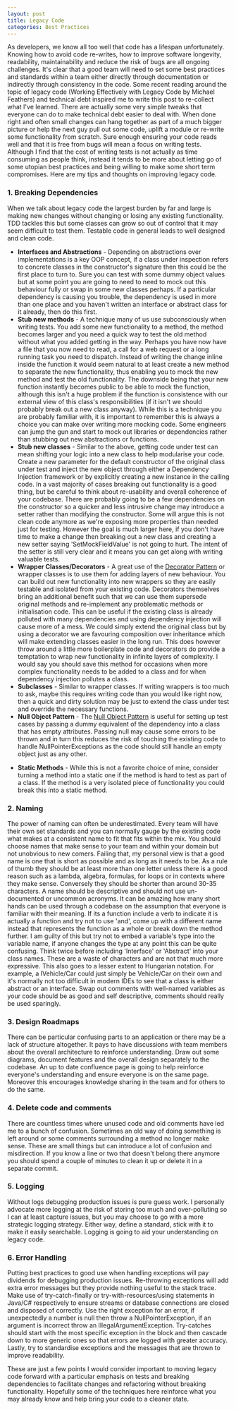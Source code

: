 ```yaml
---
layout: post
title: Legacy Code
categories: Best Practices
---
```


As developers, we know all too well that code has a lifespan unfortunately. Knowing how to avoid code re-writes, how to improve software longevity, readability, maintainability and reduce the risk of bugs are all ongoing challenges. It's clear that a good team will need to set some best practices and standards within a team either directly through documentation or indirectly through consistency in the code. Some recent reading around the topic of legacy code (Working Effectively with Legacy Code by Michael Feathers) and technical debt inspired me to write this post to re-collect what I've learned. There are actually some very simple tweaks that everyone can do to make technical debt easier to deal with. When done right and often small changes can hang together as part of a much bigger picture or help the next guy pull out some code, uplift a module or re-write some functionality from scratch. Sure enough ensuring your code reads well and that it is free from bugs will mean a focus on writing tests. Although I find that the cost of writing tests is not actually as time consuming as people think, instead it tends to be more about letting go of some utopian best practices and being willing to make some short term compromises. Here are my tips and thoughts on improving legacy code.

### 1. Breaking Dependencies

When we talk about legacy code the largest burden by far and large is making new changes without changing or losing any existing functionality. TDD tackles this but some classes can grow so out of control that it may seem difficult to test them. Testable code in general leads to well designed and clean code. 

<ul>
<li><b>Interfaces and Abstractions</b> - Depending on abstractions over implementations is a key OOP concept, if a class under inspection refers to concrete classes in the constructor's signature then this could be the first place to turn to. Sure you can test with some dummy object values but at some point you are going to need to need to mock out this behaviour fully or swap in some new classes perhaps. If a particular dependency is causing you trouble, the dependency is used in more than one place and you haven't written an interface or abstract class for it already, then do this first.
</li>

<li><b>Stub new methods</b> - A technique many of us use subconsciously when writing tests. You add some new functionality to a method, the method becomes larger and you need a quick way to test the old method without what you added getting in the way. Perhaps you have now have a file that you now need to read, a call for a web request or a long running task you need to dispatch. Instead of writing the change inline inside the function it would seem natural to at least create a new method to separate the new functionality, thus enabling you to mock the new method and test the old functionality. The downside being that your new function instantly becomes public to be able to mock the function, although this isn't a huge problem if the function is consistence with our external view of this class's responsibilities (if it isn't we should probably break out a new class anyway). While this is a technique you are probably familiar with, it is important to remember this is always a choice you can make over writing more mocking code. Some engineers can jump the gun and start to mock out libraries or dependencies rather than stubbing out new abstractions or functions.
</li>

<li>
<b>Stub new classes</b> - Similar to the above, getting code under test can mean shifting your logic into a new class to help modularise your code. Create a new parameter for the default constructor of the original class under test and inject the new object through either a Dependency Injection framework or by explicitly creating a new instance in the calling code. In a vast majority of cases breaking out functionality is a good thing, but be careful to think about re-usability and overall coherence of your codebase. There are probably going to be a few dependencies on the constructor so a quicker and less intrusive change may introduce a setter rather than modifying the constructor. Some will argue this is not clean code anymore as we're exposing more properties than needed just for testing. However the goal is much larger here, if you don't have time to make a change then breaking out a new class and creating a new setter saying 'SetMockFieldValue' is not going to hurt. The intent of the setter is still very clear and it means you can get along with writing valuable tests.</li>

<li>
<b>Wrapper Classes/Decorators</b> - A great use of the <a href="https://www.geeksforgeeks.org/the-decorator-pattern-set-2-introduction-and-design/">Decorator Pattern</a> or wrapper classes is to use them for adding layers of new behaviour. You can build out new functionality into new wrappers so they are easily testable and isolated from your existing code. Decorators themselves bring an additional benefit such that we can use them supersede original methods and re-implement any problematic methods or initialisation code. This can be useful if the existing class is already polluted with many dependencies and using dependency injection will cause more of a mess. We could simply extend the original class but by using a decorator we are favouring composition over inheritance which will make extending classes easier in the long run. This does however throw around a little more boilerplate code and decorators do provide a temptation to wrap new functionality in infinite layers of complexity. I would say you should save this method for occasions when more complex functionality needs to be added to a class and for when dependency injection pollutes a class.
</li>

<li>
<b>Subclasses</b> - Similar to wrapper classes. If writing wrappers is too much to ask, maybe this requires writing code than you would like right now, then a quick and dirty solution may be just to extend the class under test and override the necessary functions. 
</li>

<li>
<b>Null Object Pattern</b> - The <a href="https://www.geeksforgeeks.org/null-object-design-pattern/">Null Object Pattern</a> is useful for setting up test cases by passing a dummy equivalent of the dependency into a class that has empty attributes. Passing null may cause some errors to be thrown and in turn this reduces the risk of touching the existing code to handle NullPointerExceptions as the code should still handle an empty object just as any other.
</li>
<li>

<b>Static Methods</b> - While this is not a favorite choice of mine, consider turning a method into a static one if the method is hard to test as part of a class. If the method is a very isolated piece of functionality you could break this into a static method.
</li>
</ul>

### 2. Naming
The power of naming can often be underestimated. Every team will have their own set standards and you can normally gauge by the existing code what makes at a consistent name to fit that fits within the mix. You should choose names that make sense to your team and within your domain but not unobvious to new comers. Failing that, my personal view is that a good name is one that is short as possible and as long as it needs to be. As a rule of thumb they should be at least more than one letter unless there is a good reason such as a lambda, algebra, formulas, for loops or in contexts where they make sense. Conversely they should be shorter than around 30-35 characters. A name should be descriptive and should not use un-documented or uncommon acronyms. It can be amazing how many short hands can be used through a codebase on the assumption that everyone is familiar with their meaning. If its a function include a verb to indicate it is actually a function and try not to use 'and', come up with a different name instead that represents the function as a whole or break down the method further. I am guilty of this but try not to embed a variable's type into the variable name, if anyone changes the type at any point this can be quite confusing. Think twice before including 'Interface' or 'Abstract' into your class names. These are a waste of characters and are not that much more expressive. This also goes to a lesser extent to Hungarian notation. For example, a IVehicle/Car could just simply be Vehicle/Car on their own and it's normally not too difficult in modern IDEs to see that a class is either abstract or an interface. Swap out comments with well-named variables as your code should be as good and self descriptive, comments should really be used sparingly. 

### 3. Design Roadmaps
There can be particular confusing parts to an application or there may be a lack of structure altogether. It pays to have discussions with team members about the overall architecture to reinforce understanding. Draw out some diagrams, document features and the overall design separately to the codebase. An up to date confluence page is going to help reinforce everyone's understanding and ensure everyone is on the same page. Moreover this encourages knowledge sharing in the team and for others to do the same.

### 4. Delete code and comments
There are countless times where unused code and old comments have led me to a bunch of confusion. Sometimes an old way of doing something is left around or some comments surrounding a method no longer make sense. These are small things but can introduce a lot of confusion and misdirection. If you know a line or two that doesn't belong there anymore you should spend a couple of minutes to clean it up or delete it in a separate commit.

### 5. Logging
Without logs debugging production issues is pure guess work. I personally advocate more logging at the risk of storing too much and over-polluting so I can at least capture issues, but you may choose to go with a more strategic logging strategy. Either way, define a standard, stick with it to make it easily searchable. Logging is going to aid your understanding on legacy code.

### 6. Error Handling
Putting best practices to good use when handling exceptions will pay dividends for debugging production issues. Re-throwing exceptions will add extra error messages but they provide nothing useful to the stack trace. Make use of try-catch-finally or try-with-resources/using statements in Java/C# respectively to ensure streams or database connections are closed and disposed of correctly. Use the right exception for an error, if unexpectedly a number is null then throw a NullPointerException, if an argument is incorrect throw an IllegalArgumentException. Try-catches should start with the most specific exception in the block and then cascade down to more generic ones so that errors are logged with greater accuracy. Lastly, try to standardise exceptions and the messages that are thrown to improve readability. 

These are just a few points I would consider important to moving legacy code forward with a particular emphasis on tests and breaking dependencies to facilitate changes and refactoring without breaking functionality. Hopefully some of the techniques here reinforce what you may already know and help bring your code to a cleaner state.